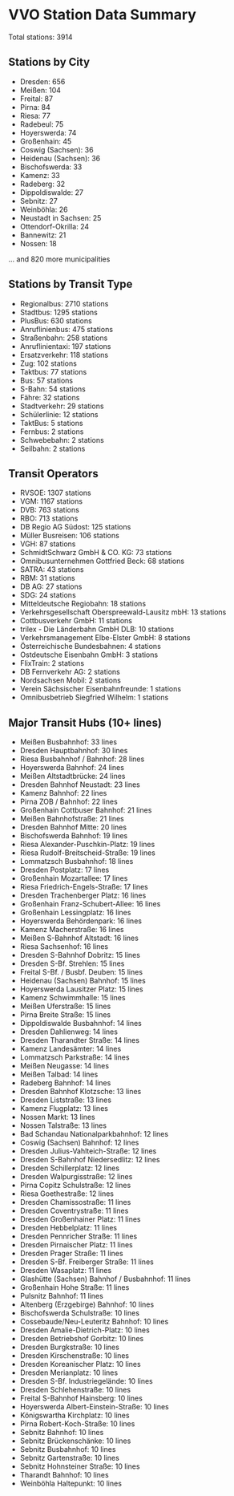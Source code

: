 # VVO Station Data Summary

Total stations: 3914

## Stations by City

- Dresden: 656
- Meißen: 104
- Freital: 87
- Pirna: 84
- Riesa: 77
- Radebeul: 75
- Hoyerswerda: 74
- Großenhain: 45
- Coswig (Sachsen): 36
- Heidenau (Sachsen): 36
- Bischofswerda: 33
- Kamenz: 33
- Radeberg: 32
- Dippoldiswalde: 27
- Sebnitz: 27
- Weinböhla: 26
- Neustadt in Sachsen: 25
- Ottendorf-Okrilla: 24
- Bannewitz: 21
- Nossen: 18

... and 820 more municipalities

## Stations by Transit Type

- Regionalbus: 2710 stations
- Stadtbus: 1295 stations
- PlusBus: 630 stations
- Anruflinienbus: 475 stations
- Straßenbahn: 258 stations
- Anruflinientaxi: 197 stations
- Ersatzverkehr: 118 stations
- Zug: 102 stations
- Taktbus: 77 stations
- Bus: 57 stations
- S-Bahn: 54 stations
- Fähre: 32 stations
- Stadtverkehr: 29 stations
- Schülerlinie: 12 stations
- TaktBus: 5 stations
- Fernbus: 2 stations
- Schwebebahn: 2 stations
- Seilbahn: 2 stations

## Transit Operators

- RVSOE: 1307 stations
- VGM: 1167 stations
- DVB: 763 stations
- RBO: 713 stations
- DB Regio AG Südost: 125 stations
- Müller Busreisen: 106 stations
- VGH: 87 stations
- SchmidtSchwarz GmbH & CO. KG: 73 stations
- Omnibusunternehmen Gottfried Beck: 68 stations
- SATRA: 43 stations
- RBM: 31 stations
- DB AG: 27 stations
- SDG: 24 stations
- Mitteldeutsche Regiobahn: 18 stations
- Verkehrsgesellschaft Oberspreewald-Lausitz mbH: 13 stations
- Cottbusverkehr GmbH: 11 stations
- trilex - Die Länderbahn GmbH DLB: 10 stations
- Verkehrsmanagement Elbe-Elster GmbH: 8 stations
- Österreichische Bundesbahnen: 4 stations
- Ostdeutsche Eisenbahn GmbH: 3 stations
- FlixTrain: 2 stations
- DB Fernverkehr AG: 2 stations
- Nordsachsen Mobil: 2 stations
- Verein Sächsischer Eisenbahnfreunde: 1 stations
- Omnibusbetrieb Siegfried Wilhelm: 1 stations

## Major Transit Hubs (10+ lines)

- Meißen Busbahnhof: 33 lines
- Dresden Hauptbahnhof: 30 lines
- Riesa Busbahnhof / Bahnhof: 28 lines
- Hoyerswerda Bahnhof: 24 lines
- Meißen Altstadtbrücke: 24 lines
- Dresden Bahnhof Neustadt: 23 lines
- Kamenz Bahnhof: 22 lines
- Pirna ZOB / Bahnhof: 22 lines
- Großenhain Cottbuser Bahnhof: 21 lines
- Meißen Bahnhofstraße: 21 lines
- Dresden Bahnhof Mitte: 20 lines
- Bischofswerda Bahnhof: 19 lines
- Riesa Alexander-Puschkin-Platz: 19 lines
- Riesa Rudolf-Breitscheid-Straße: 19 lines
- Lommatzsch Busbahnhof: 18 lines
- Dresden Postplatz: 17 lines
- Großenhain Mozartallee: 17 lines
- Riesa Friedrich-Engels-Straße: 17 lines
- Dresden Trachenberger Platz: 16 lines
- Großenhain Franz-Schubert-Allee: 16 lines
- Großenhain Lessingplatz: 16 lines
- Hoyerswerda Behördenpark: 16 lines
- Kamenz Macherstraße: 16 lines
- Meißen S-Bahnhof Altstadt: 16 lines
- Riesa Sachsenhof: 16 lines
- Dresden S-Bahnhof Dobritz: 15 lines
- Dresden S-Bf. Strehlen: 15 lines
- Freital S-Bf. / Busbf. Deuben: 15 lines
- Heidenau (Sachsen) Bahnhof: 15 lines
- Hoyerswerda Lausitzer Platz: 15 lines
- Kamenz Schwimmhalle: 15 lines
- Meißen Uferstraße: 15 lines
- Pirna Breite Straße: 15 lines
- Dippoldiswalde Busbahnhof: 14 lines
- Dresden Dahlienweg: 14 lines
- Dresden Tharandter Straße: 14 lines
- Kamenz Landesämter: 14 lines
- Lommatzsch Parkstraße: 14 lines
- Meißen Neugasse: 14 lines
- Meißen Talbad: 14 lines
- Radeberg Bahnhof: 14 lines
- Dresden Bahnhof Klotzsche: 13 lines
- Dresden Liststraße: 13 lines
- Kamenz Flugplatz: 13 lines
- Nossen Markt: 13 lines
- Nossen Talstraße: 13 lines
- Bad Schandau Nationalparkbahnhof: 12 lines
- Coswig (Sachsen) Bahnhof: 12 lines
- Dresden Julius-Vahlteich-Straße: 12 lines
- Dresden S-Bahnhof Niedersedlitz: 12 lines
- Dresden Schillerplatz: 12 lines
- Dresden Walpurgisstraße: 12 lines
- Pirna Copitz Schulstraße: 12 lines
- Riesa Goethestraße: 12 lines
- Dresden Chamissostraße: 11 lines
- Dresden Coventrystraße: 11 lines
- Dresden Großenhainer Platz: 11 lines
- Dresden Hebbelplatz: 11 lines
- Dresden Pennricher Straße: 11 lines
- Dresden Pirnaischer Platz: 11 lines
- Dresden Prager Straße: 11 lines
- Dresden S-Bf. Freiberger Straße: 11 lines
- Dresden Wasaplatz: 11 lines
- Glashütte (Sachsen) Bahnhof / Busbahnhof: 11 lines
- Großenhain Hohe Straße: 11 lines
- Pulsnitz Bahnhof: 11 lines
- Altenberg (Erzgebirge) Bahnhof: 10 lines
- Bischofswerda Schulstraße: 10 lines
- Cossebaude/Neu-Leuteritz Bahnhof: 10 lines
- Dresden Amalie-Dietrich-Platz: 10 lines
- Dresden Betriebshof Gorbitz: 10 lines
- Dresden Burgkstraße: 10 lines
- Dresden Kirschenstraße: 10 lines
- Dresden Koreanischer Platz: 10 lines
- Dresden Merianplatz: 10 lines
- Dresden S-Bf. Industriegelände: 10 lines
- Dresden Schlehenstraße: 10 lines
- Freital S-Bahnhof Hainsberg: 10 lines
- Hoyerswerda Albert-Einstein-Straße: 10 lines
- Königswartha Kirchplatz: 10 lines
- Pirna Robert-Koch-Straße: 10 lines
- Sebnitz Bahnhof: 10 lines
- Sebnitz Brückenschänke: 10 lines
- Sebnitz Busbahnhof: 10 lines
- Sebnitz Gartenstraße: 10 lines
- Sebnitz Hohnsteiner Straße: 10 lines
- Tharandt Bahnhof: 10 lines
- Weinböhla Haltepunkt: 10 lines
